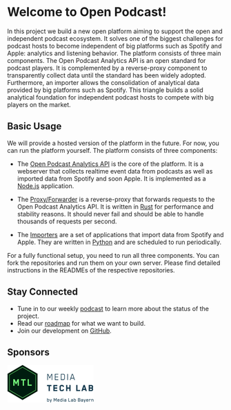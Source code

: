 # Welcome to Open Podcast!

In this project we build a new open platform aiming to support the open and
independent podcast ecosystem. It solves one of the biggest challenges for
podcast hosts to become independent of big platforms such as Spotify and Apple:
analytics and listening behavior. The platform consists of three main
components. The Open Podcast Analytics API is an open standard for podcast
players. It is complemented by a reverse-proxy component to transparently
collect data until the standard has been widely adopted. Furthermore, an
importer allows the consolidation of analytical data provided by big platforms
such as Spotify. This triangle builds a solid analytical foundation for
independent podcast hosts to compete with big players on the market.

## Basic Usage

We will provide a hosted version of the platform in the future. For now, you
can run the platform yourself. The platform consists of three components:

- The [Open Podcast Analytics API](https://github.com/openpodcast/api) is
  the core of the platform. It is a webserver that collects realtime event data from
  podcasts as well as imported data from Spotify and soon Apple. It is
  implemented as a [Node.js](https://nodejs.org) application.

- The [Proxy/Forwarder](https://github.com/openpodcast/forwarder) is a
  reverse-proxy that forwards requests to the Open Podcast Analytics API.
  It is written in [Rust](https://www.rust-lang.org) for performance and
  stability reasons. It should never fail and should be able to handle
  thousands of requests per second.

- The [Importers](https://github.com/openpodcast/open) are a set of
  applications that import data from Spotify and Apple. They are written in
  [Python](https://www.python.org) and are scheduled to run periodically.

For a fully functional setup, you need to run all three components.
You can fork the repositories and run them on your own server.
Please find detailed instructions in the READMEs of the respective repositories.

## Stay Connected

- Tune in to our weekly [podcast](/podcast) to learn more about the status of
  the project.
- Read our [roadmap](/how-it-works) for what we want to build.
- Join our development on [GitHub](https://github.com/openpodcast/).

## Sponsors

<a href="http://media-tech-lab.com">
    <img src="/sponsors/mtl.png" width="200" />
</a>
